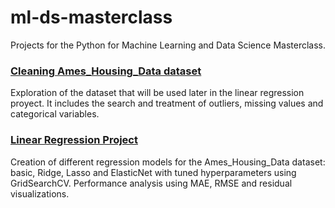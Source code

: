 # ml-ds-masterclass
Projects for the Python for Machine Learning and Data Science Masterclass. 

### [Cleaning Ames_Housing_Data dataset](cleaning%20Ames_Housing_Data%20dataset.ipynb) 

Exploration of the dataset that will be used later in the linear regression proyect. It includes the search and treatment of outliers, missing values and categorical variables.

### [Linear Regression Project](linear%20regression.ipynb) 

Creation of different regression models for the Ames_Housing_Data dataset: basic, Ridge, Lasso and ElasticNet with tuned hyperparameters using GridSearchCV. Performance analysis using MAE, RMSE and residual visualizations.
